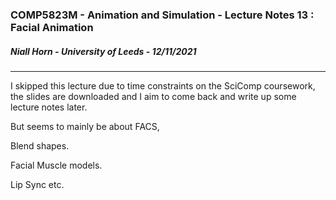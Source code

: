 ### COMP5823M - Animation and Simulation - Lecture Notes 13 : Facial Animation

##### Niall Horn - University of Leeds - 12/11/2021
___
I skipped this lecture due to time constraints on the SciComp coursework, the slides are downloaded and I aim to come back and write up some lecture notes later. 

But seems to mainly be about FACS, 

Blend shapes.

Facial Muscle models.

Lip Sync etc. 
